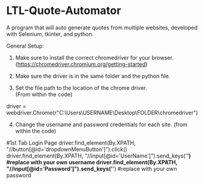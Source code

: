 # LTL-Quote-Automator
A program that will auto generate quotes from multiple websites, developed with Selenium, tkinter, and python.

General Setup:
1. Make sure to install the correct chromedriver for your browser. (https://chromedriver.chromium.org/getting-started)
2. Make sure the driver is in the same folder and the python file. 

3. Set the file path to the location of the chrome driver.     
(From within the code)

driver = webdriver.Chrome(r"C:\Users\USERNAME\Desktop\FOLDER\chromedriver")

4. Change the username and password credentials for each site. 
(from within the code)

#1st Tab Login Page
driver.find_element(By.XPATH, "//button[@id='dropdownMenuButton']").click()
driver.find_element(By.XPATH, "//input[@id='UserName']").send_keys('**********') #replace with your own username
driver.find_element(By.XPATH, "//input[@id='Password']").send_keys('**********') #replace with your own password
    
    


